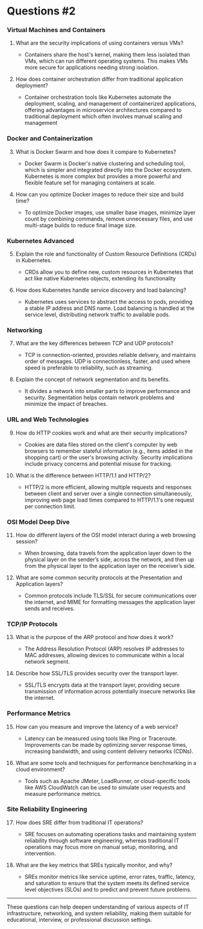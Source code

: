 # Questions #2

### Virtual Machines and Containers
1. What are the security implications of using containers versus VMs?
    - Containers share the host's kernel, making them less isolated than VMs, which can run different operating systems. This makes VMs more secure for applications needing strong isolation.

2. How does container orchestration differ from traditional application deployment?
    - Container orchestration tools like Kubernetes automate the deployment, scaling, and management of containerized applications, offering advantages in microservice architectures compared to traditional deployment which often involves manual scaling and management

### Docker and Containerization
3. What is Docker Swarm and how does it compare to Kubernetes?
    - Docker Swarm is Docker's native clustering and scheduling tool, which is simpler and integrated directly into the Docker ecosystem. Kubernetes is more complex but provides a more powerful and flexible feature set for managing containers at scale.

4. How can you optimize Docker images to reduce their size and build time?
    - To optimize Docker images, use smaller base images, minimize layer count by combining commands, remove unnecessary files, and use multi-stage builds to reduce final image size.

### Kubernetes Advanced
5. Explain the role and functionality of Custom Resource Definitions (CRDs) in Kubernetes.
    - CRDs allow you to define new, custom resources in Kubernetes that act like native Kubernetes objects, extending its functionality

6. How does Kubernetes handle service discovery and load balancing?
    - Kubernetes uses services to abstract the access to pods, providing a stable IP address and DNS name. Load balancing is handled at the service level, distributing network traffic to available pods.

### Networking
7. What are the key differences between TCP and UDP protocols?
    - TCP is connection-oriented, provides reliable delivery, and maintains order of messages. UDP is connectionless, faster, and used where speed is preferable to reliability, such as streaming.

8. Explain the concept of network segmentation and its benefits.
    - It divides a network into smaller parts to improve performance and security. Segmentation helps contain network problems and minimize the impact of breaches.

### URL and Web Technologies
9. How do HTTP cookies work and what are their security implications?
    - Cookies are data files stored on the client's computer by web browsers to remember stateful information (e.g., items added in the shopping cart) or the user's browsing activity. Security implications include privacy concerns and potential misuse for tracking.

10. What is the difference between HTTP/1.1 and HTTP/2?
    - HTTP/2 is more efficient, allowing multiple requests and responses between client and server over a single connection simultaneously, improving web page load times compared to HTTP/1.1's one request per connection limit.

### OSI Model Deep Dive
11. How do different layers of the OSI model interact during a web browsing session?
    - When browsing, data travels from the application layer down to the physical layer on the sender’s side, across the network, and then up from the physical layer to the application layer on the receiver’s side.

12. What are some common security protocols at the Presentation and Application layers?
    - Common protocols include TLS/SSL for secure communications over the internet, and MIME for formatting messages the application layer sends and receives.

### TCP/IP Protocols
13. What is the purpose of the ARP protocol and how does it work?
    - The Address Resolution Protocol (ARP) resolves IP addresses to MAC addresses, allowing devices to communicate within a local network segment.

14. Describe how SSL/TLS provides security over the transport layer.
    - SSL/TLS encrypts data at the transport layer, providing secure transmission of information across potentially insecure networks like the internet.

### Performance Metrics
15. How can you measure and improve the latency of a web service?
    - Latency can be measured using tools like Ping or Traceroute. Improvements can be made by optimizing server response times, increasing bandwidth, and using content delivery networks (CDNs).

16. What are some tools and techniques for performance benchmarking in a cloud environment?
    - Tools such as Apache JMeter, LoadRunner, or cloud-specific tools like AWS CloudWatch can be used to simulate user requests and measure performance metrics.

### Site Reliability Engineering
17. How does SRE differ from traditional IT operations?
    - SRE focuses on automating operations tasks and maintaining system reliability through software engineering, whereas traditional IT operations may focus more on manual setup, monitoring, and intervention.

18. What are the key metrics that SREs typically monitor, and why?
    - SREs monitor metrics like service uptime, error rates, traffic, latency, and saturation to ensure that the system meets its defined service level objectives (SLOs) and to predict and prevent future problems.

---
These questions can help deepen understanding of various aspects of IT infrastructure, networking, and system reliability, making them suitable for educational, interview, or professional discussion settings.

